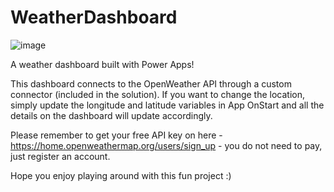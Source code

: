 # WeatherDashboard

![image](https://github.com/user-attachments/assets/7970b755-640e-4757-8d53-d4b2cad133d0)


A weather dashboard built with Power Apps!

This dashboard connects to the OpenWeather API through a custom connector (included in the solution). If you want to change the location, simply update the longitude and latitude variables in App OnStart and all the details on the dashboard will update accordingly.

Please remember to get your free API key on here - https://home.openweathermap.org/users/sign_up - you do not need to pay, just register an account.

Hope you enjoy playing around with this fun project :)
